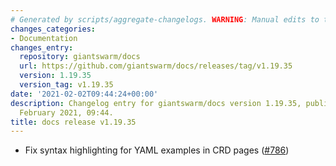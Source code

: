 ```yaml
---
# Generated by scripts/aggregate-changelogs. WARNING: Manual edits to this files will be overwritten.
changes_categories:
- Documentation
changes_entry:
  repository: giantswarm/docs
  url: https://github.com/giantswarm/docs/releases/tag/v1.19.35
  version: 1.19.35
  version_tag: v1.19.35
date: '2021-02-02T09:44:24+00:00'
description: Changelog entry for giantswarm/docs version 1.19.35, published on 02
  February 2021, 09:44.
title: docs release v1.19.35
---
```


- Fix syntax highlighting for YAML examples in CRD pages ([#786](https://github.com/giantswarm/docs/pull/786))
